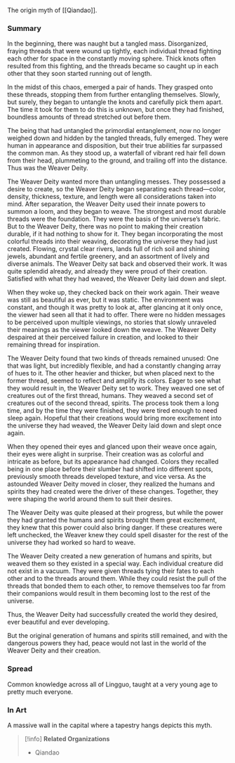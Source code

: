 The origin myth of [[Qiandao]].

### Summary
In the beginning, there was naught but a tangled mass. Disorganized, fraying threads that were wound up tightly, each individual thread fighting each other for space in the constantly moving sphere. Thick knots often resulted from this fighting, and the threads became so caught up in each other that they soon started running out of length.

In the midst of this chaos, emerged a pair of hands. They grasped onto these threads, stopping them from further entangling themselves. Slowly, but surely, they began to untangle the knots and carefully pick them apart. The time it took for them to do this is unknown, but once they had finished, boundless amounts of thread stretched out before them.

The being that had untangled the primordial entanglement, now no longer weighed down and hidden by the tangled threads, fully emerged. They were human in appearance and disposition, but their true abilities far surpassed the common man. As they stood up, a waterfall of vibrant red hair fell down from their head, plummeting to the ground, and trailing off into the distance. Thus was the Weaver Deity.

The Weaver Deity wanted more than untangling messes. They possessed a desire to create, so the Weaver Deity began separating each thread—color, density, thickness, texture, and length were all considerations taken into mind. After separation, the Weaver Deity used their innate powers to summon a loom, and they began to weave. The strongest and most durable threads were the foundation. They were the basis of the universe’s fabric. But to the Weaver Deity, there was no point to making their creation durable, if it had nothing to show for it. They began incorporating the most colorful threads into their weaving, decorating the universe they had just created. Flowing, crystal clear rivers, lands full of rich soil and shining jewels, abundant and fertile greenery, and an assortment of lively and diverse animals. The Weaver Deity sat back and observed their work. It was quite splendid already, and already they were proud of their creation. Satisfied with what they had weaved, the Weaver Deity laid down and slept.

When they woke up, they checked back on their work again. Their weave was still as beautiful as ever, but it was static. The environment was constant, and though it was pretty to look at, after glancing at it only once, the viewer had seen all that it had to offer. There were no hidden messages to be perceived upon multiple viewings, no stories that slowly unraveled their meanings as the viewer looked down the weave. The Weaver Deity despaired at their perceived failure in creation, and looked to their remaining thread for inspiration.

The Weaver Deity found that two kinds of threads remained unused: One that was light, but incredibly flexible, and had a constantly changing array of hues to it. The other heavier and thicker, but when placed next to the former thread, seemed to reflect and amplify its colors. Eager to see what they would result in, the Weaver Deity set to work. They weaved one set of creatures out of the first thread, humans. They weaved a second set of creatures out of the second thread, spirits. The process took them a long time, and by the time they were finished, they were tired enough to need sleep again. Hopeful that their creations would bring more excitement into the universe they had weaved, the Weaver Deity laid down and slept once again.

When they opened their eyes and glanced upon their weave once again, their eyes were alight in surprise. Their creation was as colorful and intricate as before, but its appearance had changed. Colors they recalled being in one place before their slumber had shifted into different spots, previously smooth threads developed texture, and vice versa. As the astounded Weaver Deity moved in closer, they realized the humans and spirits they had created were the driver of these changes. Together, they were shaping the world around them to suit their desires.

The Weaver Deity was quite pleased at their progress, but while the power they had granted the humans and spirits brought them great excitement, they knew that this power could also bring danger. If these creatures were left unchecked, the Weaver knew they could spell disaster for the rest of the universe they had worked so hard to weave.

The Weaver Deity created a new generation of humans and spirits, but weaved them so they existed in a special way. Each individual creature did not exist in a vacuum. They were given threads tying their fates to each other and to the threads around them. While they could resist the pull of the threads that bonded them to each other, to remove themselves too far from their companions would result in them becoming lost to the rest of the universe.

Thus, the Weaver Deity had successfully created the world they desired, ever beautiful and ever developing.

But the original generation of humans and spirits still remained, and with the dangerous powers they had, peace would not last in the world of the Weaver Deity and their creation.

### Spread
Common knowledge across all of Lingguo, taught at a very young age to pretty much everyone.

### In Art
A massive wall in the capital where a tapestry hangs depicts this myth.

> [!info]
> **Related Organizations**
> - Qiandao